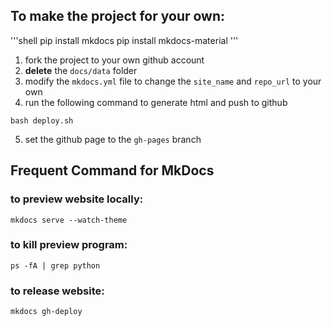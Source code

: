 ## To make the project for your own:
'''shell
pip install mkdocs
pip install mkdocs-material
'''

1. fork the project to your own github account
2. **delete** the `docs/data` folder
3. modify the `mkdocs.yml` file to change the `site_name` and `repo_url` to your own
4. run the following command to generate html and push to github

```shell
bash deploy.sh
```
5. set the github page to the `gh-pages` branch


## Frequent Command for MkDocs

### to preview website locally:

```shell
mkdocs serve --watch-theme
```

### to kill preview program:
```shell
ps -fA | grep python
```

### to release website:
```shell
mkdocs gh-deploy
```



